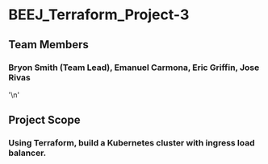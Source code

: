 # BEEJ_Terraform_Project-3

## Team Members
### Bryon Smith (Team Lead), Emanuel Carmona, Eric Griffin, Jose Rivas
 
'\n'
## Project Scope
### Using Terraform, build a Kubernetes cluster with ingress load balancer.